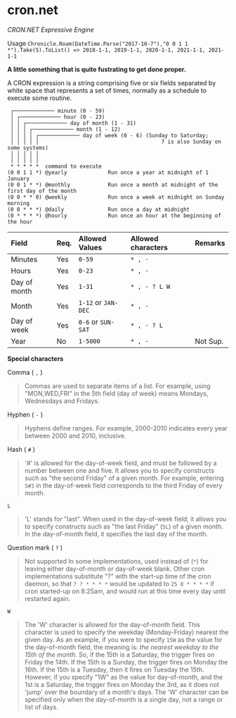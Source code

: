 # cron.net
*CRON.NET Expressive Engine*

Usage `Chronicle.Roam(DateTime.Parse("2017-10-7"),"0 0 1 1 *").Take(5).ToList() => 2018-1-1, 2019-1-1, 2020-1-1, 2021-1-1, 2021-1-1`

**A little something that is quite fustrating to get done proper.**

A CRON expression is a string comprising five or six fields separated by white space that represents a set of times, normally as a schedule to execute some routine.

```
 ┌───────────── minute (0 - 59)
 │ ┌───────────── hour (0 - 23)
 │ │ ┌───────────── day of month (1 - 31)
 │ │ │ ┌───────────── month (1 - 12)
 │ │ │ │ ┌───────────── day of week (0 - 6) (Sunday to Saturday;
 │ │ │ │ │                                       7 is also Sunday on some systems)
 │ │ │ │ │
 │ │ │ │ │
 * * * * *  command to execute
(0 0 1 1 *) @yearly             Run once a year at midnight of 1 January
(0 0 1 * *) @monthly            Run once a month at midnight of the first day of the month
(0 0 * * 0) @weekly             Run once a week at midnight on Sunday morning
(0 0 * * *) @daily              Run once a day at midnight
(0 * * * *) @hourly             Run once an hour at the beginning of the hour
```

| Field          | Req. | Allowed Values              | Allowed characters | Remarks  |
|:---------------|:-----|:----------------------------|:-------------------|:---------|
| Minutes        | Yes  | ```0-59```	              |```* , -```         |          |
| Hours          | Yes  | ```0-23```                  |```* , -```         |          |
| Day of month   | Yes  | ```1-31```                  |```* , - ? L W```   |          |
| Month          | Yes  | ```1-12``` or ```JAN-DEC``` |```* , -```         |          |
| Day of week    | Yes  | ```0-6``` or ```SUN-SAT```  |```* , - ? L```     |          |
| Year           | No   | ```1-5000```                |```* , -```         | Not Sup. |

**Special characters**

Comma ( ```,``` )
> Commas are used to separate items of a list. For example, using "MON,WED,FRI" in the 5th field (day of week) means Mondays, Wednesdays and Fridays.

Hyphen ( ```-``` )
> Hyphens define ranges. For example, 2000-2010 indicates every year between 2000 and 2010, inclusive.

Hash ( ```#``` )
> '#' is allowed for the day-of-week field, and must be followed by a number between one and five. It allows you to specify constructs such as "the second Friday" of a given month. For example, entering ```5#3``` in the day-of-week field corresponds to the third Friday of every month.

```L```
> 'L' stands for "last". When used in the day-of-week field, it allows you to specify constructs such as "the last Friday" (```5L```) of a given month. In the day-of-month field, it specifies the last day of the month.

Question mark ( ```?``` )
> Not supported
> In some implementations, used instead of (```*```) for leaving either day-of-month or day-of-week blank. Other cron implementations substitute "?" with the start-up time of the cron daemon, so that ```? ? * * * *``` would be updated to ```25 8 * * * *``` if cron started-up on 8:25am, and would run at this time every day until restarted again.

```W```
> The 'W' character is allowed for the day-of-month field. This character is used to specify the weekday (Monday-Friday) nearest the given day. As an example, if you were to specify ```15W``` as the value for the day-of-month field, the meaning is: *the nearest weekday to the 15th of the month*. So, if the 15th is a Saturday, the trigger fires on Friday the 14th. If the 15th is a Sunday, the trigger fires on Monday the 16th. If the 15th is a Tuesday, then it fires on Tuesday the 15th. However, if you specify "1W" as the value for day-of-month, and the 1st is a Saturday, the trigger fires on Monday the 3rd, as it does not 'jump' over the boundary of a month's days. The 'W' character can be specified only when the day-of-month is a single day, not a range or list of days.
